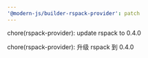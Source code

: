 ```yaml
---
'@modern-js/builder-rspack-provider': patch
---
```


chore(rspack-provider): update rspack to 0.4.0

chore(rspack-provider): 升级 rspack 到 0.4.0

